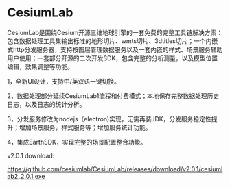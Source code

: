 # CesiumLab
CesiumLab是围绕Cesium开源三维地球引擎的一套免费的完整工具链解决方案：包含数据处理工具集输出标准的地形切片、wmts切片、3dtitles切片；一个内嵌式http分发服务器，支持按图层管理数据服务以及一套内嵌的样式、场景服务辅助用户使用；一套部分开源的二次开发SDK，包含完整的分析测量，以及模型位置编辑，效果调整等功能。

1，全新UI设计，支持中/英双语一键切换。

2，数据处理部分延续CesiumLab1流程和付费模式；本地保存完整数据处理历史日志，以及日志的统计分析。

3，分发服务修改为nodejs（electron)实现，无需再装JDK，分发服务稳定性提升；增加场景服务，样式服务等；增加服务统计功能。

4，集成EarthSDK，实现完整的场景配置整合功能。



v2.0.1 download:

https://github.com/cesiumlab/CesiumLab/releases/download/v2.0.1/cesiumlab2_2.0.1.exe
